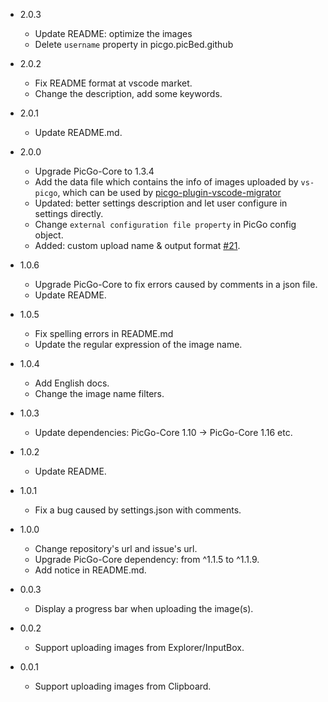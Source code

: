 * 2.0.3
  * Update README: optimize the images
  * Delete `username` property in picgo.picBed.github

* 2.0.2
  * Fix README format at vscode market.
  * Change the description, add some keywords.

* 2.0.1
  * Update README.md.

* 2.0.0
  * Upgrade PicGo-Core to 1.3.4
  * Add the data file which contains the info of images uploaded by `vs-picgo`, which can be used by [picgo-plugin-vscode-migrator](https://github.com/upupming/picgo-plugin-vscode-migrator)
  * Updated: better settings description and let user configure in settings directly.
  * Change `external configuration file property` in PicGo config object.
  * Added: custom upload name & output format [#21](https://github.com/PicGo/vs-picgo/pull/21).

* 1.0.6
  * Upgrade PicGo-Core to fix errors caused by comments in a json file.
  * Update README.

* 1.0.5
  * Fix spelling errors in README.md
  * Update the regular expression of the image name.

* 1.0.4
  * Add English docs.
  * Change the image name filters.

* 1.0.3
  * Update dependencies: PicGo-Core 1.10 -> PicGo-Core 1.16 etc.

* 1.0.2
  * Update README.

* 1.0.1
  * Fix a bug caused by settings.json with comments.

* 1.0.0  
  * Change repository's url and issue's url.
  * Upgrade PicGo-Core dependency: from ^1.1.5 to ^1.1.9.
  * Add notice in README.md.

* 0.0.3  
  * Display a progress bar when uploading the image(s).

* 0.0.2
  * Support uploading images from Explorer/InputBox.

* 0.0.1
  * Support uploading images from Clipboard.